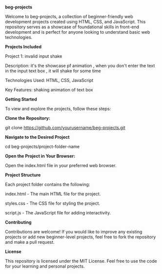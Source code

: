 **beg-projects**

Welcome to beg-projects, a collection of beginner-friendly web development projects created using HTML, CSS, and JavaScript. This repository serves as a showcase of foundational skills in front-end development and is perfect for anyone looking to understand basic web technologies.

**Projects Included**

Project 1: invalid input shake

Description: it's the showcase pf animation , when you don't enter the text in the input text box , it will shake for some time

Technologies Used: HTML, CSS, JavaScript

Key Features:  shaking animation of text box


**Getting Started**

To view and explore the projects, follow these steps:

**Clone the Repository:**

git clone https://github.com/yourusername/beg-projects.git

**Navigate to the Desired Project**

cd beg-projects/project-folder-name

**Open the Project in Your Browser:**

Open the index.html file in your preferred web browser.

**Project Structure**

Each project folder contains the following:

index.html - The main HTML file for the project.

styles.css - The CSS file for styling the project.

script.js - The JavaScript file for adding interactivity.

**Contributing**

Contributions are welcome! If you would like to improve any existing projects or add new beginner-level projects, feel free to fork the repository and make a pull request.

**License**

This repository is licensed under the MIT License. Feel free to use the code for your learning and personal projects.

